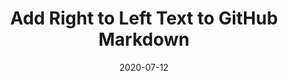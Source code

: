 ---
layout: defaults
modal-id: 3
date: 2020-07-12
img: https://dev-to-uploads.s3.amazonaws.com/i/9ypnjtzia26m35ala0fo.png
alt: Cover Image
title: Add Right to Left Text to GitHub Markdown
link: https://dev.to/bengreenberg/add-right-to-left-text-to-your-github-profile-readme-5c89

---